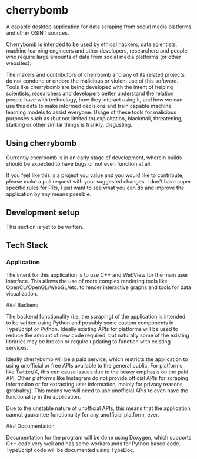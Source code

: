 # cherrybomb
A capable desktop application for data scraping from social media platforms and other OSINT sources.

Cherrybomb is intended to be used by ethical hackers, data scientists, machine learning engineers and other developers, researchers and people who require large amounts of data from social media platforms (or other websites).

The makers and contributors of cherrbomb and any of its related projects do not condone or endore the malicious or violent use of this software. Tools like cherrybomb are being developed with the intent of helping scientists, researchers and developers better understand the relation people have with technology, how they interact using it, and how we can use this data to make informed decisions and train capable machine learning models to assist everyone. Usage of these tools for malicious purposes such as (but not limited to) exploitation, blackmail, threatening, stalking or other similar things is frankly, disgusting.

## Using cherrybomb

Currently cherrbomb is in an early stage of development, wherein builds should be expected to have bugs or not even function at all.

If you feel like this is a project you value and you would like to contribute, please make a pull request with your suggested changes. I don't have super specific rules for PRs, I just want to see what you can do and improve the application by any means possible.

## Development setup

This section is yet to be written.

## Tech Stack

### Application
The intent for this application is to use C++ and WebView for the main user interface. This allows the use of more complex rendering tools like OpenCL/OpenGL/WebGL/etc. to render interactive graphs and tools for data visualization.

### Backend

The backend functionality (i.e. the scraping) of the application is intended to be written using Python and possibly some custom components in TypeScript or Python. Ideally existing APIs for platforms will be used to reduce the amount of new code required, but naturally some of the existing libraries may be broken or require updating to function with existing services.

Ideally cherrybomb will be a paid service, which restricts the application to using unofficial or free APIs available to the general public. For platforms like Twitter/X, this can cause issues due to the heavy emphasis on the paid API. Other platforms like Instagram do not provide official APIs for scraping information or for extracting user information, mainly for privacy reasons (probably). This means we will need to use unofficial APIs to even have the functionality in the application.

Due to the unstable nature of unofficial APIs, this means that the application cannot guarantee functionality for any unofficial platform, ever.

### Documentation

Documentation for the program will be done using Doxygen, which supports C++ code very well and has some workarounds for Python based code. TypeScript code will be documented using TypeDoc.


